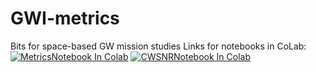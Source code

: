 # GWI-metrics
Bits for space-based GW mission studies
Links for notebooks in CoLab:
[![MetricsNotebook In Colab](https://colab.research.google.com/assets/colab-badge.svg)](https://colab.research.google.com/github/JohnGBaker/GWI-metrics/blob/main/Notebooks/MetricsNotebook.ipynb)
[![CWSNRNotebook In Colab](https://colab.research.google.com/assets/colab-badge.svg)](https://colab.research.google.com/github/JohnGBaker/GWI-metrics/blob/main/Notebooks/CWSNRNotebook.ipynb)
